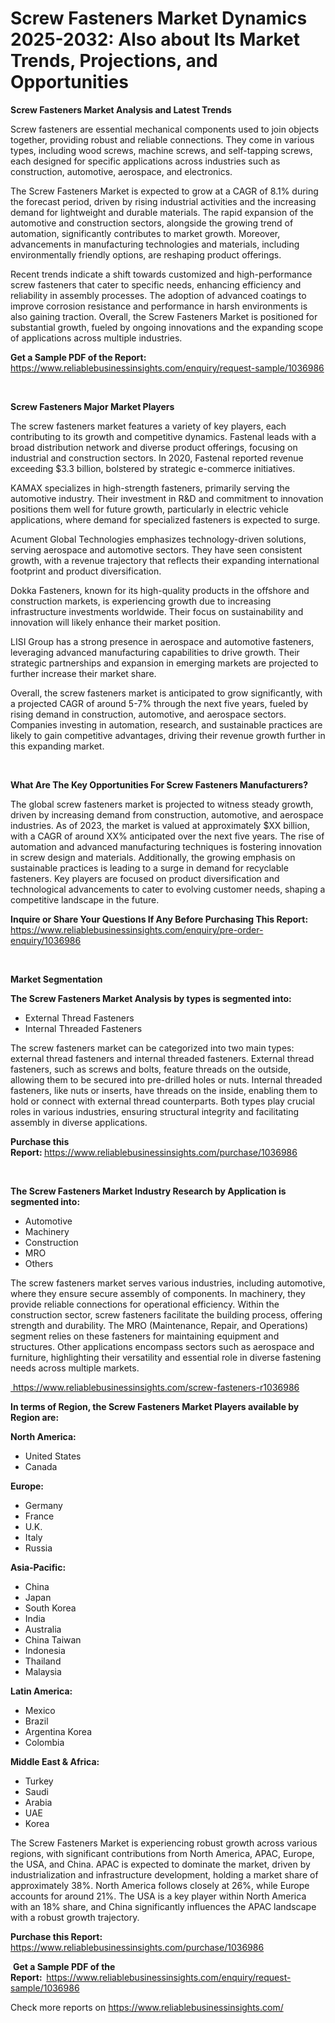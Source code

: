 <p><h1>Screw Fasteners Market Dynamics 2025-2032: Also about Its Market Trends, Projections, and Opportunities</h1></p><p><strong>Screw Fasteners Market Analysis and Latest Trends</strong></p>
<p><p>Screw fasteners are essential mechanical components used to join objects together, providing robust and reliable connections. They come in various types, including wood screws, machine screws, and self-tapping screws, each designed for specific applications across industries such as construction, automotive, aerospace, and electronics.</p><p>The Screw Fasteners Market is expected to grow at a CAGR of 8.1% during the forecast period, driven by rising industrial activities and the increasing demand for lightweight and durable materials. The rapid expansion of the automotive and construction sectors, alongside the growing trend of automation, significantly contributes to market growth. Moreover, advancements in manufacturing technologies and materials, including environmentally friendly options, are reshaping product offerings.</p><p>Recent trends indicate a shift towards customized and high-performance screw fasteners that cater to specific needs, enhancing efficiency and reliability in assembly processes. The adoption of advanced coatings to improve corrosion resistance and performance in harsh environments is also gaining traction. Overall, the Screw Fasteners Market is positioned for substantial growth, fueled by ongoing innovations and the expanding scope of applications across multiple industries.</p></p>
<p><strong>Get a Sample PDF of the Report:&nbsp;</strong> <a href="https://www.reliablebusinessinsights.com/enquiry/request-sample/1036986?utm_campaign=2820&utm_medium=2&utm_source=Github&utm_content=ia&utm_term=10042025&utm_id=screw-fasteners">https://www.reliablebusinessinsights.com/enquiry/request-sample/1036986</a></p>
<p>&nbsp;</p>
<p><strong>Screw Fasteners Major Market Players</strong></p>
<p><p>The screw fasteners market features a variety of key players, each contributing to its growth and competitive dynamics. Fastenal leads with a broad distribution network and diverse product offerings, focusing on industrial and construction sectors. In 2020, Fastenal reported revenue exceeding $3.3 billion, bolstered by strategic e-commerce initiatives.</p><p>KAMAX specializes in high-strength fasteners, primarily serving the automotive industry. Their investment in R&D and commitment to innovation positions them well for future growth, particularly in electric vehicle applications, where demand for specialized fasteners is expected to surge.</p><p>Acument Global Technologies emphasizes technology-driven solutions, serving aerospace and automotive sectors. They have seen consistent growth, with a revenue trajectory that reflects their expanding international footprint and product diversification.</p><p>Dokka Fasteners, known for its high-quality products in the offshore and construction markets, is experiencing growth due to increasing infrastructure investments worldwide. Their focus on sustainability and innovation will likely enhance their market position.</p><p>LISI Group has a strong presence in aerospace and automotive fasteners, leveraging advanced manufacturing capabilities to drive growth. Their strategic partnerships and expansion in emerging markets are projected to further increase their market share.</p><p>Overall, the screw fasteners market is anticipated to grow significantly, with a projected CAGR of around 5-7% through the next five years, fueled by rising demand in construction, automotive, and aerospace sectors. Companies investing in automation, research, and sustainable practices are likely to gain competitive advantages, driving their revenue growth further in this expanding market.</p></p>
<p>&nbsp;</p>
<p><strong>What Are The Key Opportunities For Screw Fasteners Manufacturers?</strong></p>
<p><p>The global screw fasteners market is projected to witness steady growth, driven by increasing demand from construction, automotive, and aerospace industries. As of 2023, the market is valued at approximately $XX billion, with a CAGR of around XX% anticipated over the next five years. The rise of automation and advanced manufacturing techniques is fostering innovation in screw design and materials. Additionally, the growing emphasis on sustainable practices is leading to a surge in demand for recyclable fasteners. Key players are focused on product diversification and technological advancements to cater to evolving customer needs, shaping a competitive landscape in the future.</p></p>
<p><strong>Inquire or Share Your Questions If Any Before Purchasing This Report:</strong> <a href="https://www.reliablebusinessinsights.com/enquiry/pre-order-enquiry/1036986?utm_campaign=2820&utm_medium=2&utm_source=Github&utm_content=ia&utm_term=10042025&utm_id=screw-fasteners">https://www.reliablebusinessinsights.com/enquiry/pre-order-enquiry/1036986</a></p>
<p>&nbsp;</p>
<p><strong>Market Segmentation</strong></p>
<p><strong>The Screw Fasteners Market Analysis by types is segmented into:</strong></p>
<p><ul><li>External Thread Fasteners</li><li>Internal Threaded Fasteners</li></ul></p>
<p><p>The screw fasteners market can be categorized into two main types: external thread fasteners and internal threaded fasteners. External thread fasteners, such as screws and bolts, feature threads on the outside, allowing them to be secured into pre-drilled holes or nuts. Internal threaded fasteners, like nuts or inserts, have threads on the inside, enabling them to hold or connect with external thread counterparts. Both types play crucial roles in various industries, ensuring structural integrity and facilitating assembly in diverse applications.</p></p>
<p><strong>Purchase this Report:&nbsp;</strong><a href="https://www.reliablebusinessinsights.com/purchase/1036986?utm_campaign=2820&utm_medium=2&utm_source=Github&utm_content=ia&utm_term=10042025&utm_id=screw-fasteners">https://www.reliablebusinessinsights.com/purchase/1036986</a></p>
<p>&nbsp;</p>
<p><strong>The Screw Fasteners Market Industry Research by Application is segmented into:</strong></p>
<p><ul><li>Automotive</li><li>Machinery</li><li>Construction</li><li>MRO</li><li>Others</li></ul></p>
<p><p>The screw fasteners market serves various industries, including automotive, where they ensure secure assembly of components. In machinery, they provide reliable connections for operational efficiency. Within the construction sector, screw fasteners facilitate the building process, offering strength and durability. The MRO (Maintenance, Repair, and Operations) segment relies on these fasteners for maintaining equipment and structures. Other applications encompass sectors such as aerospace and furniture, highlighting their versatility and essential role in diverse fastening needs across multiple markets.</p></p>
<p><a href="https://www.reliablebusinessinsights.com/screw-fasteners-r1036986?utm_campaign=2820&utm_medium=2&utm_source=Github&utm_content=ia&utm_term=10042025&utm_id=screw-fasteners">&nbsp;https://www.reliablebusinessinsights.com/screw-fasteners-r1036986</a></p>
<p><strong>In terms of Region, the Screw Fasteners Market Players available by Region are:</strong></p>
<p>
    <p> <strong> North America: </strong>
        <ul>
            <li>United States</li>
            <li>Canada</li>
        </ul>
        </p> 
    <p> <strong> Europe: </strong>
        <ul>
            <li>Germany</li>
            <li>France</li>
            <li>U.K.</li>
            <li>Italy</li>
            <li>Russia</li>
        </ul>
        </p> 
    <p> <strong> Asia-Pacific: </strong>
        <ul>
            <li>China</li>
            <li>Japan</li>
            <li>South Korea</li>
            <li>India</li>
            <li>Australia</li>
            <li>China Taiwan</li>
            <li>Indonesia</li>
            <li>Thailand</li>
            <li>Malaysia</li>
        </ul>
        </p> 
    <p> <strong> Latin America: </strong>
        <ul>
            <li>Mexico</li>
            <li>Brazil</li>
            <li>Argentina Korea</li>
            <li>Colombia</li>
        </ul>
        </p> 
    <p> <strong> Middle East & Africa: </strong>
        <ul>
            <li>Turkey</li>
            <li>Saudi</li>
            <li>Arabia</li>
            <li>UAE</li>
            <li>Korea</li>
        </ul>
    </p>
    </p>
<p><p>The Screw Fasteners Market is experiencing robust growth across various regions, with significant contributions from North America, APAC, Europe, the USA, and China. APAC is expected to dominate the market, driven by industrialization and infrastructure development, holding a market share of approximately 38%. North America follows closely at 26%, while Europe accounts for around 21%. The USA is a key player within North America with an 18% share, and China significantly influences the APAC landscape with a robust growth trajectory.</p></p>
<p><strong>Purchase this Report: </strong><a href="https://www.reliablebusinessinsights.com/purchase/1036986?utm_campaign=2820&utm_medium=2&utm_source=Github&utm_content=ia&utm_term=10042025&utm_id=screw-fasteners">https://www.reliablebusinessinsights.com/purchase/1036986</a></p>
<p>&nbsp;<strong>Get a Sample PDF of the Report:&nbsp;&nbsp;</strong><a href="https://www.reliablebusinessinsights.com/enquiry/request-sample/1036986?utm_campaign=2820&utm_medium=2&utm_source=Github&utm_content=ia&utm_term=10042025&utm_id=screw-fasteners">https://www.reliablebusinessinsights.com/enquiry/request-sample/1036986</a></p>
<p><strong></strong></p>
<p>Check more reports on <a href="https://www.reliablebusinessinsights.com/?utm_campaign=2820&utm_medium=2&utm_source=Github&utm_content=ia&utm_term=10042025&utm_id=screw-fasteners">https://www.reliablebusinessinsights.com/</a></p>